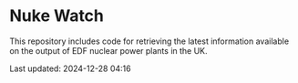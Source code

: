 # Nuke Watch

This repository includes code for retrieving the latest information available on the output of EDF nuclear power plants in the UK.

Last updated: 2024-12-28 04:16